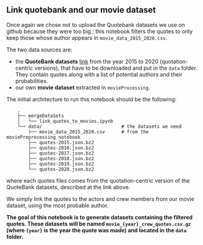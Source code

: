 ## Link quotebank and our movie dataset
Once again we chose not to upload the Quotebank datasets we use on github because they were too big ; this notebook filters the quotes to only keep those whose author appears in `movie_data_2015_2020.csv`.

The two data sources are:
- the **QuoteBank datasets** [link](https://zenodo.org/record/4277311) from the year 2015 to 2020 (quotation-centric versions), that have to be downloaded and put in the `data` folder. They contain quotes along with a list of potential authors and their probabilities.
- our own **movie dataset** extracted in `movieProcessing`.

The initial architecture to run this notebook should be the following:
```
    .
    ├── mergeDataSets
    │   └── link_quotes_to_movies.ipynb
    └── data/                             # the datasets we need
        ├── movie_data_2015_2020.csv      # from the moviePreprocessing notebook
        ├── quotes-2015.json.bz2
        ├── quotes-2016.json.bz2
        ├── quotes-2017.json.bz2
        ├── quotes-2018.json.bz2
        ├── quotes-2019.json.bz2
        └── quotes-2020.json.bz2
```
where each quotes files comes from the quotation-centric version of the QuoteBank datasets, described at the link above.

We simply link the quotes to the actors and crew members from our movie dataset, using the most probable author.

**The goal of this notebook is to generate datasets containing the filtered quotes. These datasets will be named `movie_{year}_crew_quotes.csv.gz` (where `{year}` is the year the quote was made) and located in the `data` folder.**
